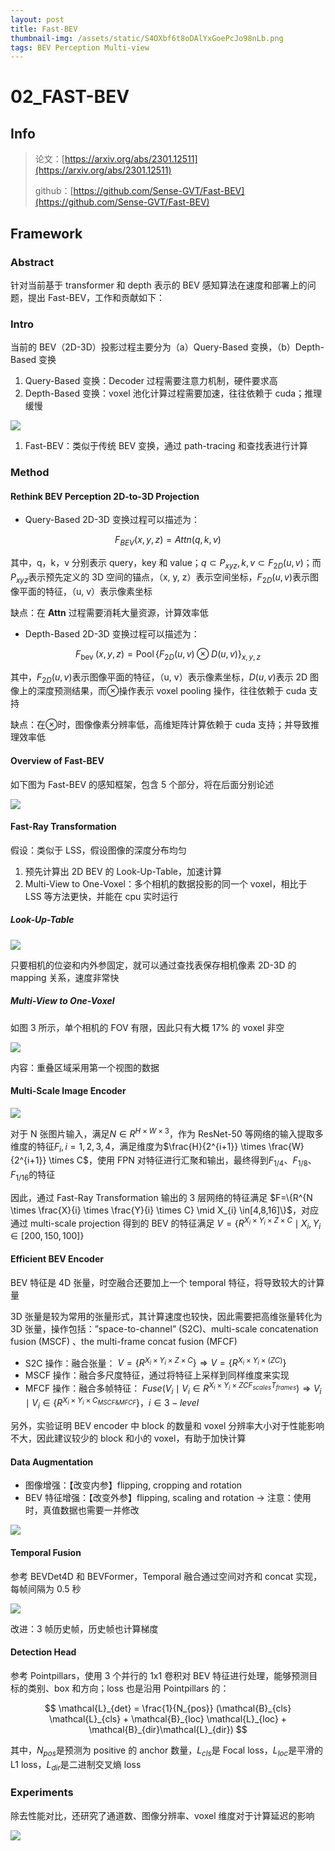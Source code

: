 ```yaml
---
layout: post
title: Fast-BEV
thumbnail-img: /assets/static/S4OXbf6t8oDAlYxGoePcJo98nLb.png
tags: BEV Perception Multi-view
---
```


# 02_FAST-BEV

## Info

> 论文：[https://arxiv.org/abs/2301.12511](https://arxiv.org/abs/2301.12511)
>
> github：[https://github.com/Sense-GVT/Fast-BEV](https://github.com/Sense-GVT/Fast-BEV)

## Framework

### Abstract

针对当前基于 transformer 和 depth 表示的 BEV 感知算法在速度和部署上的问题，提出 Fast-BEV，工作和贡献如下：

### Intro

当前的 BEV（2D-3D）投影过程主要分为（a）Query-Based 变换，（b）Depth-Based 变换

1. Query-Based 变换：Decoder 过程需要注意力机制，硬件要求高
2. Depth-Based 变换：voxel 池化计算过程需要加速，往往依赖于 cuda；推理缓慢

![](../assets/static/H0StbW3FLoXUgTx07SdcUDcwnRc.png)

1. Fast-BEV：类似于传统 BEV 变换，通过 path-tracing 和查找表进行计算

### Method

#### Rethink BEV Perception 2D-to-3D Projection

- Query-Based 2D-3D 变换过程可以描述为：

$$
F_{BEV}(x,y,z)=Attn(q,k,v)
$$

其中，q，k，v 分别表示 query，key 和 value；$q \subset P_{x y z}, k, v \subset F_{2D}(u,v)$；而$P_{x y z}$表示预先定义的 3D 空间的锚点，（x, y, z）表示空间坐标，$F_{2D}(u,v)$表示图像平面的特征，（u, v）表示像素坐标

缺点：在 **Attn** 过程需要消耗大量资源，计算效率低

- Depth-Based 2D-3D 变换过程可以描述为：

$$
F_{\text {bev }}(x, y, z)=\operatorname{Pool}\left\{F_{2 D}(u, v) \otimes D(u, v)\right\}_{x, y, z}
$$

其中，$F_{2D}(u,v)$表示图像平面的特征，（u, v）表示像素坐标，$D(u,v)$表示 2D 图像上的深度预测结果，而$\otimes$操作表示 voxel pooling 操作，往往依赖于 cuda 支持

缺点：在$\otimes$时，图像像素分辨率低，高维矩阵计算依赖于 cuda 支持；并导致推理效率低

#### Overview of Fast-BEV

如下图为 Fast-BEV 的感知框架，包含 5 个部分，将在后面分别论述

![](../assets/static/S4OXbf6t8oDAlYxGoePcJo98nLb.png)

#### Fast-Ray Transformation

假设：类似于 LSS，假设图像的深度分布均匀

1. 预先计算出 2D BEV 的 Look-Up-Table，加速计算
2. Multi-View to One-Voxel：多个相机的数据投影的同一个 voxel，相比于 LSS 等方法更快，并能在 cpu 实时运行

##### Look-Up-Table

![](../assets/static/NkLHb6rTBome7WxayxkctzA1n0e.png)

只要相机的位姿和内外参固定，就可以通过查找表保存相机像素 2D-3D 的 mapping 关系，速度非常快

##### Multi-View to One-Voxel

如图 3 所示，单个相机的 FOV 有限，因此只有大概 17% 的 voxel 非空

![](../assets/static/Z1vQbBcvpoqHKCxxoXLc6LK5nTf.png)

内容：重叠区域采用第一个视图的数据

#### Multi-Scale Image Encoder

![](../assets/static/Xc3Cbc3MWotWnhx5OKTc35dYnsb.png)

对于 N 张图片输入，满足$N \in R^{H \times W \times 3}$，作为 ResNet-50 等网络的输入提取多维度的特征$F_i,i={1,2,3,4}$，满足维度为$\frac{H}{2^{i+1}} \times \frac{W}{2^{i+1}} \times C$，使用 FPN 对特征进行汇聚和输出，最终得到$F_{1/4}、F_{1/8}、F_{1/16}$的特征

因此，通过 Fast-Ray Transformation 输出的 3 层网络的特征满足 $F=\{R^{N \times \frac{X}{i} \times \frac{Y}{i} \times C} \mid X_{i} \in[4,8,16]\}$，对应通过 multi-scale projection 得到的 BEV 的特征满足 $V=\{R^{X_{i} \times Y_{i} \times Z \times C} \mid X_{i}, Y_{i} \in[200,150,100]\}$

#### Efficient BEV Encoder

BEV 特征是 4D 张量，时空融合还要加上一个 temporal 特征，将导致较大的计算量

3D 张量是较为常用的张量形式，其计算速度也较快，因此需要把高维张量转化为 3D 张量，操作包括：”space-to-channel” (S2C)、multi-scale concatenation fusion (MSCF) 、the multi-frame concat fusion (MFCF)

- S2C 操作：融合张量： $V=\{R^{X_{i} \times Y_{i} \times Z \times C} \} \Rightarrow V=\{R^{X_{i} \times Y_{i} \times ( ZC)} \}$
- MSCF 操作：融合多尺度特征，通过将特征上采样到同样维度来实现
- MFCF 操作：融合多帧特征： $Fuse(V_i \mid V_i \in R^{X_{i} \times Y_{i} \times ZCF_{scales}T_{frames}} ) \Rightarrow V_i \mid V_i  \in \{R^{X_{i} \times Y_{i} \times C_{MSCF \& MFCF} }  \} ，i \in 3 - level$

另外，实验证明 BEV encoder 中 block 的数量和 voxel 分辨率大小对于性能影响不大，因此建议较少的 block 和小的 voxel，有助于加快计算

#### Data Augmentation

- 图像增强：【改变内参】flipping, cropping and rotation
- BEV 特征增强：【改变外参】flipping, scaling and rotation -> 注意：使用时，真值数据也需要一并修改

![](../assets/static/AzlhbeDn1oXq9bxLCsPce2asnod.png)

#### Temporal Fusion

参考 BEVDet4D 和 BEVFormer，Temporal 融合通过空间对齐和 concat 实现，每帧间隔为 0.5 秒

![](../assets/static/VXayb7EtXombl8xwm3HcZi93nzb.png)

改进：3 帧历史帧，历史帧也计算梯度

#### Detection Head

参考 Pointpillars，使用 3 个并行的 1x1 卷积对 BEV 特征进行处理，能够预测目标的类别、box 和方向；loss 也是沿用 Pointpillars 的：

$$
\mathcal{L}_{det} = \frac{1}{N_{pos}} (\mathcal{B}_{cls} \mathcal{L}_{cls} + \mathcal{B}_{loc} \mathcal{L}_{loc} + \mathcal{B}_{dir}\mathcal{L}_{dir})
$$

其中，$N_{pos}$是预测为 positive 的 anchor 数量，$L_{cls}$是 Focal loss，$L_{loc}$是平滑的 L1 loss，$L_{dir}$是二进制交叉熵 loss

### Experiments

除去性能对比，还研究了通道数、图像分辨率、voxel 维度对于计算延迟的影响

![](../assets/static/VSwMbQBydoxpiFxfEkwceinOnx1.png)



